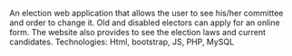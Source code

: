 An election web application that allows the user to see his/her committee and order to change it. Old and disabled electors can apply for an online form. The website also provides to see the election laws and current candidates.
Technologies: Html, bootstrap, JS, PHP, MySQL
